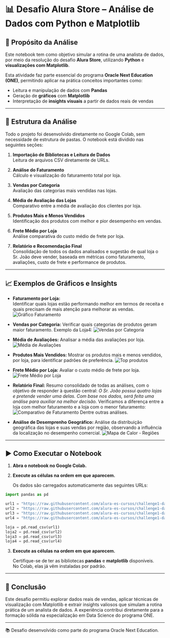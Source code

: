 # 📊 Desafio Alura Store – Análise de Dados com Python e Matplotlib

## 🎯 Propósito da Análise

Este notebook tem como objetivo simular a rotina de uma analista de dados, por meio da resolução do desafio **Alura Store**, utilizando **Python** e **visualizações com Matplotlib**.

Esta atividade faz parte essencial do programa **Oracle Next Education (ONE)**, permitindo aplicar na prática conceitos importantes como:

- Leitura e manipulação de dados com **Pandas**  
- Geração de **gráficos** com **Matplotlib**
- Interpretação de **insights visuais** a partir de dados reais de vendas

---

## 🧠 Estrutura da Análise

Todo o projeto foi desenvolvido diretamente no Google Colab, sem necessidade de estrutura de pastas. O notebook está dividido nas seguintes seções:

1. **Importação de Bibliotecas e Leitura de Dados**  
   Leitura de arquivos CSV diretamente de URLs.

2. **Análise do Faturamento**  
   Cálculo e visualização do faturamento total por loja.

3. **Vendas por Categoria**  
   Avaliação das categorias mais vendidas nas lojas.

4. **Média de Avaliação das Lojas**  
   Comparativo entre a média de avaliação dos clientes por loja.

5. **Produtos Mais e Menos Vendidos**  
   Identificação dos produtos com melhor e pior desempenho em vendas.

6. **Frete Médio por Loja**  
   Análise comparativa do custo médio de frete por loja.
   
7. **Relatório e Recomendação Final**  
   Consolidação de todos os dados analisados e sugestão de qual loja o Sr. João deve vender, baseada em métricas como faturamento, avaliações, custo de frete e performance de produtos.
   

---

## 📈 Exemplos de Gráficos e Insights

- **Faturamento por Loja:**  
  Identificar quais lojas estão performando melhor em termos de receita e quais precisam de mais atenção para melhorar as vendas.
  ![Gráfico Faturamento](imagens/faturamento_total_loja.png)

- **Vendas por Categoria:**
  Verificar quais categorias de produtos geram maior faturamento.
  Exemplo da Loja4:
 ![Vendas por Categoria](imagens/vendas_faturamento_categoria.png)

- **Média de Avaliações:**
  Analisar a média das avaliações por loja.
  ![Média de Avaliações](imagens/media_avaliacao_compra.png)

- **Produtos Mais Vendidos:**
  Mostrar os produtos mais e menos vendidos, por loja, para identificar padrões de preferência.
 ![Top produtos](imagens/obter_dados_mais_menos.png)

- **Frete Médio por Loja:**
  Avaliar o custo médio de frete por loja.
  ![Frete Médio por Loja](imagens/media_frete.png)

- **Relatório Final:**
  Resumo consolidado de todas as análises, com o objetivo de responder à questão central:
  *O Sr. João possui quatro lojas e pretende vender uma delas. Com base nos dados, será feita uma análise para auxiliar na melhor decisão.*
  Verificamos a diferença entre a loja com melhor faturamento e a loja com o menor faturamento:
  ![Comparativo de Faturamento](imagens/comparacao_faturamento.png)
  Dentre outras análises.
- **Análise de Desemprenho Geográfico:**
  Análise da distribuição geográfica das lojas e suas vendas por região, observando a influência da localização no desempenho comercial.
  ![Mapa de Calor - Regiões](imagens/mapa_calor.png)
---

## ▶️ Como Executar o Notebook

1. **Abra o notebook no Google Colab.**
2. **Execute as células na ordem em que aparecem.**
 
   Os dados são carregados automaticamente das seguintes URLs:

```python
import pandas as pd

url1 = "https://raw.githubusercontent.com/alura-es-cursos/challenge1-data-science/refs/heads/main/base-de-dados-challenge-1/loja_1.csv"
url2 = "https://raw.githubusercontent.com/alura-es-cursos/challenge1-data-science/refs/heads/main/base-de-dados-challenge-1/loja_2.csv"
url3 = "https://raw.githubusercontent.com/alura-es-cursos/challenge1-data-science/refs/heads/main/base-de-dados-challenge-1/loja_3.csv"
url4 = "https://raw.githubusercontent.com/alura-es-cursos/challenge1-data-science/refs/heads/main/base-de-dados-challenge-1/loja_4.csv"

loja = pd.read_csv(url1)
loja2 = pd.read_csv(url2)
loja3 = pd.read_csv(url3)
loja4 = pd.read_csv(url4)
```
3. **Execute as células na ordem em que aparecem.**
   
   Certifique-se de ter as bibliotecas **pandas** e **matplotlib** disponíveis.  
   No Colab, elas já vêm instaladas por padrão.


---
## 📌 Conclusão
Este desafio permitiu explorar dados reais de vendas, aplicar técnicas de visualização com Matplotlib e extrair insights valiosos que simulam a rotina prática de um analista de dados. A experiência contribui diretamente para a formação sólida na especialização em Data Science do programa ONE.

---
📚 Desafio desenvolvido como parte do programa Oracle Next Education.

